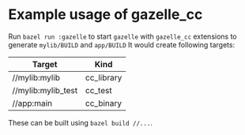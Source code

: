 # Example usage of gazelle_cc

Run `bazel run :gazelle` to start `gazelle` with `gazelle_cc` extensions to generate `mylib/BUILD` and `app/BUILD`
It would create following targets:

| Target | Kind |
| - | - |
| //mylib:mylib | cc_library |
| //mylib:mylib_test | cc_test |
| //app:main | cc_binary |

These can be built using `bazel build //...`.